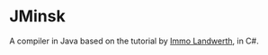 # JMinsk
A compiler in Java based on the tutorial by [Immo Landwerth](https://www.youtube.com/@ImmoLandwerth), in C#.
